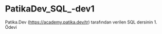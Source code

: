 # PatikaDev_SQL_-dev1
Patika.Dev (https://academy.patika.dev/tr) tarafından verilen SQL dersinin 1. Ödevi
